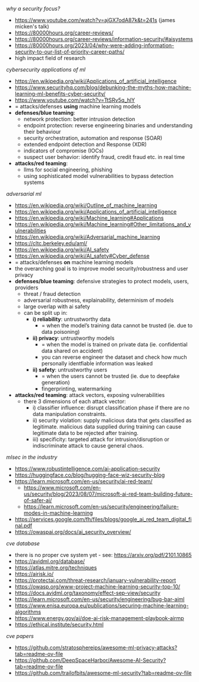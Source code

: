 *why a security focus?*

- https://www.youtube.com/watch?v=ajGX7odA87k&t=241s (james micken's talk)
- https://80000hours.org/career-reviews/
- https://80000hours.org/career-reviews/information-security/#aisystems
- https://80000hours.org/2023/04/why-were-adding-information-security-to-our-list-of-priority-career-paths/
- high impact field of research

*cybersecurity applications of ml*

- https://en.wikipedia.org/wiki/Applications_of_artificial_intelligence
- https://www.securityhq.com/blog/debunking-the-myths-how-machine-learning-ml-benefits-cyber-security/
- https://www.youtube.com/watch?v=TtSRv5q_hlY
- = attacks/defenses **using** machine learning models
- **defenses/blue teaming**:
	- network protection: better intrusion detection
	- endpoint protection: reverse engineering binaries and understanding their behaviour
	- security orchestration, automation and response (SOAR)
	- extended endpoint detection and Response (XDR)
	- indicators of compromise (IOCs)
	- suspect user behavior: identify fraud, credit fraud etc. in real time
- **attacks/red teaming**:
	- llms for social engineering, phishing
	- using sophisticated model vulnerabilities to bypass detection systems

*adversarial ml*

- https://en.wikipedia.org/wiki/Outline_of_machine_learning
- https://en.wikipedia.org/wiki/Applications_of_artificial_intelligence
- https://en.wikipedia.org/wiki/Machine_learning#Applications
- https://en.wikipedia.org/wiki/Machine_learning#Other_limitations_and_vulnerabilities
- https://en.wikipedia.org/wiki/Adversarial_machine_learning
- https://cltc.berkeley.edu/aml/
- https://en.wikipedia.org/wiki/AI_safety
- https://en.wikipedia.org/wiki/AI_safety#Cyber_defense
- = attacks/defenses **on** machine learning models
- the overarching goal is to improve model security/robustness and user privacy
- **defenses/blue teaming**: defensive strategies to protect models, users, providers
	- threat / fraud detection
	- adversarial robustness, explainability, determinism of models
	- large overlap with ai safety
	- can be split up in:
		- **i) reliability**: untrustworthy data
			- = when the model’s training data cannot be trusted (ie. due to data poisoning)
		- **ii) privacy**: untrustworthy models
			- = when the model is trained on private data (ie. confidential data shared on accident)
			- you can reverse engineer the dataset and check how much personally identfiable information was leaked
		- **ii) safety**: untrustworthy users
			- = when the users cannot be trusted (ie. due to deepfake generation)
			- fingerprinting, watermarking
- **attacks/red teaming**: attack vectors, exposing vulnerabilities
	- there 3 dimensions of each attack vector:
		- i) classifier influence: disrupt classification phase if there are no data manipulation constraints.
		- ii) security violation: supply malicious data that gets classified as legitimate. malicious data supplied during training can cause legitimate data to be rejected after training.
		- iii) specificity: targeted attack for intrusion/disruption or indiscriminate attack to cause general chaos.

*mlsec in the industry*

- https://www.robustintelligence.com/ai-application-security
- https://huggingface.co/blog/hugging-face-wiz-security-blog
- https://learn.microsoft.com/en-us/security/ai-red-team/
	- https://www.microsoft.com/en-us/security/blog/2023/08/07/microsoft-ai-red-team-building-future-of-safer-ai/
	- https://learn.microsoft.com/en-us/security/engineering/failure-modes-in-machine-learning
- https://services.google.com/fh/files/blogs/google_ai_red_team_digital_final.pdf
- https://owaspai.org/docs/ai_security_overview/

*cve database*

- there is no proper cve system yet - see: https://arxiv.org/pdf/2101.10865
- https://avidml.org/database/
- https://atlas.mitre.org/techniques
- https://airisk.io/
- https://protectai.com/threat-research/january-vulnerability-report
- https://owasp.org/www-project-machine-learning-security-top-10/
- https://docs.avidml.org/taxonomy/effect-sep-view/security
- https://learn.microsoft.com/en-us/security/engineering/bug-bar-aiml
- https://www.enisa.europa.eu/publications/securing-machine-learning-algorithms
- https://www.energy.gov/ai/doe-ai-risk-management-playbook-airmp
- https://ethical.institute/security.html

*cve papers*

- https://github.com/stratosphereips/awesome-ml-privacy-attacks?tab=readme-ov-file
- https://github.com/DeepSpaceHarbor/Awesome-AI-Security?tab=readme-ov-file
- https://github.com/trailofbits/awesome-ml-security?tab=readme-ov-file
